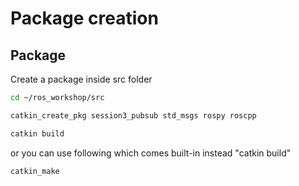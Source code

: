 # Package creation


## Package

Create a package inside src folder

```sh
cd ~/ros_workshop/src
```
```sh
catkin_create_pkg session3_pubsub std_msgs rospy roscpp
```
```sh
catkin build
```
or you can use following which comes built-in instead "catkin build"
```sh
catkin_make
```